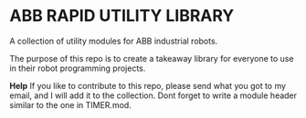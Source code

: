 ABB RAPID UTILITY LIBRARY
=========================

A collection of utility modules for ABB industrial robots.

The purpose of this repo is to create a takeaway library for everyone to use in their robot programming projects.

<b>Help</b>
If you like to contribute to this repo, please send what you got to my email, and I will add it to the collection. Dont forget to write a module header similar to the one in TIMER.mod.
